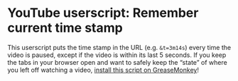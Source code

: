 # YouTube userscript: Remember current time stamp

This userscript puts the time stamp in the URL (e.g. `&t=3m14s`) every time the video is paused, except if the video is within its last 5 seconds.
If you keep the tabs in your browser open and want to safely keep the “state” of where you left off watching a video, [install this script on GreaseMonkey][install]!

  [install]: https://github.com/SebastianSimon/youtube-save-time-stamp/raw/master/YouTube:%20Remember%20current%20time%20stamp.user.js
